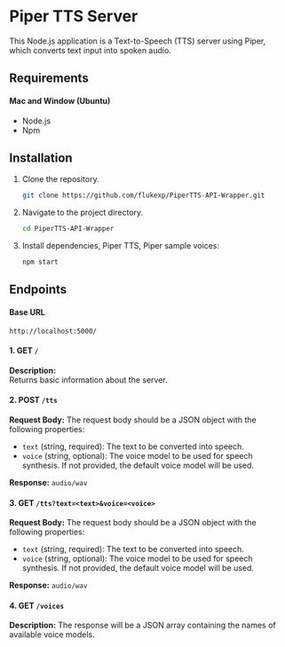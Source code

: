 # Piper TTS Server

This Node.js application is a Text-to-Speech (TTS) server using Piper, which converts text input into spoken audio.

## Requirements
#### Mac and Window (Ubuntu)
- Node.js
- Npm

## Installation

1. Clone the repository.
    ```bash
   git clone https://github.com/flukexp/PiperTTS-API-Wrapper.git
2. Navigate to the project directory.
    ```bash
    cd PiperTTS-API-Wrapper
3. Install dependencies, Piper TTS, Piper sample voices:
   ```bash
   npm start
   
## Endpoints
#### Base URL

```
http://localhost:5000/
```

#### 1. **GET `/`**

**Description:**  
Returns basic information about the server.

#### 2. **POST `/tts`**

**Request Body:**
The request body should be a JSON object with the following properties:
- `text` (string, required): The text to be converted into speech.
- `voice` (string, optional): The voice model to be used for speech synthesis. If not provided, the default voice model will be used.

**Response:**
`audio/wav`

#### 3. **GET `/tts?text=<text>&voice=<voice>`**

**Request Body:**
The request body should be a JSON object with the following properties:
- `text` (string, required): The text to be converted into speech.
- `voice` (string, optional): The voice model to be used for speech synthesis. If not provided, the default voice model will be used.

**Response:**
`audio/wav`


#### 4. **GET `/voices`**

**Description:**
The response will be a JSON array containing the names of available voice models.

